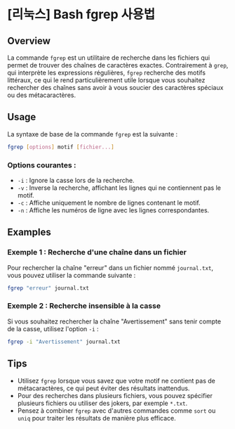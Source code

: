 # [리눅스] Bash fgrep 사용법

## Overview
La commande `fgrep` est un utilitaire de recherche dans les fichiers qui permet de trouver des chaînes de caractères exactes. Contrairement à `grep`, qui interprète les expressions régulières, `fgrep` recherche des motifs littéraux, ce qui le rend particulièrement utile lorsque vous souhaitez rechercher des chaînes sans avoir à vous soucier des caractères spéciaux ou des métacaractères.

## Usage
La syntaxe de base de la commande `fgrep` est la suivante :

```bash
fgrep [options] motif [fichier...]
```

### Options courantes :
- `-i` : Ignore la casse lors de la recherche.
- `-v` : Inverse la recherche, affichant les lignes qui ne contiennent pas le motif.
- `-c` : Affiche uniquement le nombre de lignes contenant le motif.
- `-n` : Affiche les numéros de ligne avec les lignes correspondantes.

## Examples
### Exemple 1 : Recherche d'une chaîne dans un fichier
Pour rechercher la chaîne "erreur" dans un fichier nommé `journal.txt`, vous pouvez utiliser la commande suivante :

```bash
fgrep "erreur" journal.txt
```

### Exemple 2 : Recherche insensible à la casse
Si vous souhaitez rechercher la chaîne "Avertissement" sans tenir compte de la casse, utilisez l'option `-i` :

```bash
fgrep -i "Avertissement" journal.txt
```

## Tips
- Utilisez `fgrep` lorsque vous savez que votre motif ne contient pas de métacaractères, ce qui peut éviter des résultats inattendus.
- Pour des recherches dans plusieurs fichiers, vous pouvez spécifier plusieurs fichiers ou utiliser des jokers, par exemple `*.txt`.
- Pensez à combiner `fgrep` avec d'autres commandes comme `sort` ou `uniq` pour traiter les résultats de manière plus efficace.